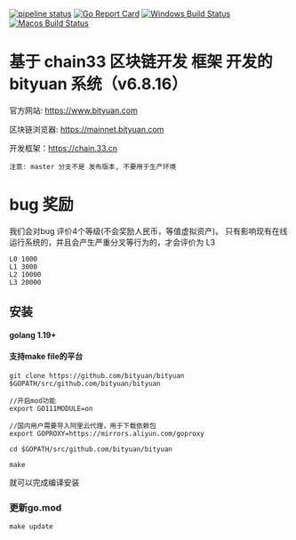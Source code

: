 [![pipeline status](https://api.travis-ci.org/bityuan/bityuan.svg?branch=master)](https://travis-ci.org/bityuan/bityuan/)
[![Go Report Card](https://goreportcard.com/badge/github.com/bityuan/bityuan)](https://goreportcard.com/report/github.com/bityuan/bityuan)
[![Windows Build Status](https://ci.appveyor.com/api/projects/status/github/bityuan/bityuan?svg=true&branch=master&passingText=Windows%20-%20OK&failingText=Windows%20-%20failed&pendingText=Windows%20-%20pending)](https://ci.appveyor.com/project/bityuan/bityuan)
[![Macos Build Status](https://github.com/bityuan/bityuan/actions/workflows/MacOS.yml/badge.svg)](https://github.com/bityuan/bityuan/actions/workflows/MacOS.yml)

# 基于 chain33 区块链开发 框架 开发的 bityuan 系统（v6.8.16）

官方网站: https://www.bityuan.com

区块链浏览器: https://mainnet.bityuan.com

开发框架：https://chain.33.cn

```
注意: master 分支不是 发布版本, 不要用于生产环境
```

# bug 奖励

我们会对bug 评价4个等级(不会奖励人民币，等值虚拟资产)。
只有影响现有在线运行系统的，并且会产生严重分叉等行为的，才会评价为 L3

```
L0 1000
L1 3000
L2 10000
L3 20000
```

## 安装

#### golang 1.19+


#### 支持make file的平台

```
git clone https://github.com/bityuan/bityuan $GOPATH/src/github.com/bityuan/bityuan

//开启mod功能
export GO111MODULE=on

//国内用户需要导入阿里云代理，用于下载依赖包
export GOPROXY=https://mirrors.aliyun.com/goproxy

cd $GOPATH/src/github.com/bityuan/bityuan

make
```

就可以完成编译安装

### 更新go.mod

```
make update
```



